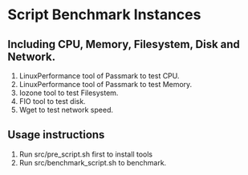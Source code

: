 # Script Benchmark Instances
## Including CPU, Memory, Filesystem, Disk and Network.

1. LinuxPerformance tool of Passmark to test CPU.
2. LinuxPerformance tool of Passmark to test Memory.
3. Iozone tool to test Filesystem.
4. FIO tool to test disk.
5. Wget to test network speed.


## Usage instructions
1. Run src/pre_script.sh first to install tools
2. Run src/benchmark_script.sh to benchmark. 